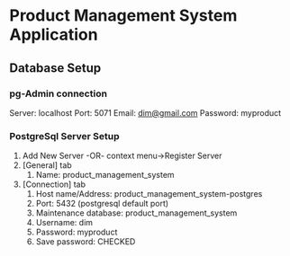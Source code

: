 # Product Management System Application

## Database Setup

### pg-Admin connection
Server: localhost
Port: 5071
Email: dim@gmail.com
Password: myproduct

### PostgreSql Server Setup
1. Add New Server -OR- context menu->Register Server
2. [General] tab
   1. Name: product_management_system
3. [Connection] tab
   1. Host name/Address: product_management_system-postgres
   2. Port: 5432 (postgresql default port)
   3. Maintenance database: product_management_system
   4. Username: dim
   5. Password: myproduct
   6. Save password: CHECKED
